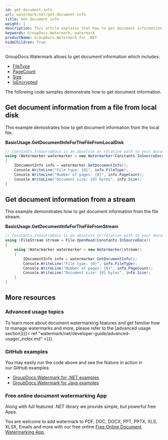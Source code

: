 ```yaml
---
id: get-document-info
url: watermark/net/get-document-info
title: Get document info
weight: 1
description: This artcle explains that how to get document information
keywords: GroupDocs.Watermark, watermark
productName: GroupDocs.Watermark for .NET
hideChildren: True
---
```

GroupDocs.Watermark allows to get document information which includes:

* [FileType](https://reference.groupdocs.com/net/watermark/groupdocs.watermark.common/idocumentinfo/properties/filetype)
* [PageCount](https://reference.groupdocs.com/net/watermark/groupdocs.watermark.common/idocumentinfo/properties/pagecount)
* [Size](https://reference.groupdocs.com/net/watermark/groupdocs.watermark.common/idocumentinfo/properties/size)
* [IsEncrypted](https://reference.groupdocs.com/net/watermark/groupdocs.watermark.common/idocumentinfo/properties/isencrypted)

The following code samples demonstrate how to get document information.

## Get document information from a file from local disk

This example demostrates how to get document information from the local file.

**BasicUsage.GetDocumentInfoForTheFileFromLocalDisk**

```csharp
// Constants.InSourceDocx is an absolute or relative path to your document. Ex: @"C:\Docs\source.docx"
using (Watermarker watermarker = new Watermarker(Constants.InSourceDocx))
{
    IDocumentInfo info = watermarker.GetDocumentInfo();
    Console.WriteLine("File type: {0}", info.FileType);
    Console.WriteLine("Number of pages: {0}", info.PageCount);
    Console.WriteLine("Document size: {0} bytes", info.Size);
}
```

## Get document information from a stream

This example demonstrates how to get document information from the file stream.

**BasicUsage.GetDocumentInfoForTheFileFromStream**

```csharp
// Constants.InSourceDocx is an absolute or relative path to your document. Ex: @"C:\Docs\source.docx"
using (FileStream stream = File.OpenRead(Constants.InSourceDocx))
{
    using (Watermarker watermarker = new Watermarker(stream))
    {
        IDocumentInfo info = watermarker.GetDocumentInfo();
        Console.WriteLine("File type: {0}", info.FileType);
        Console.WriteLine("Number of pages: {0}", info.PageCount);
        Console.WriteLine("Document size: {0} bytes", info.Size);
    }
}
```

## More resources

### Advanced usage topics

To learn more about document watermarking features and get familiar how to manage watermarks and more, please refer to the [advanced usage section]({{< ref "watermark/net/developer-guide/advanced-usage/_index.md" >}}).

### GitHub examples

You may easily run the code above and see the feature in action in our GitHub examples:

* [GroupDocs.Watermark for .NET examples](https://github.com/groupdocs-watermark/GroupDocs.Watermark-for-.NET)
* [GroupDocs.Watermark for Java examples](https://github.com/groupdocs-watermark/GroupDocs.Watermark-for-Java)

### Free online document watermarking App

Along with full featured .NET library we provide simple, but powerful free Apps.

You are welcome to add watermark to PDF, DOC, DOCX, PPT, PPTX, XLS, XLSX, Emails and more with our free online [Free Online Document Watermarking App](https://products.groupdocs.app/watermark).
